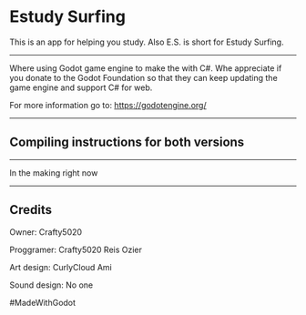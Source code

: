 # Estudy Surfing

This is an app for helping you study. Also E.S. is short for Estudy Surfing.
______________________________________________________________________________
Where using Godot game engine to make the with C#. Whe appreciate if you donate to the Godot Foundation so that they can keep updating the game engine and support C# for web.

For more information go to: <https://godotengine.org/>
______________________________________________________________________________

## Compiling instructions for both versions

______________________________________________________________________________

In the making right now

______________________________________________________________________________

## Credits

Owner:
Crafty5020

Proggramer:
Crafty5020
Reis
Ozier

Art design:
CurlyCloud
Ami

Sound design:
No one

\#MadeWithGodot
